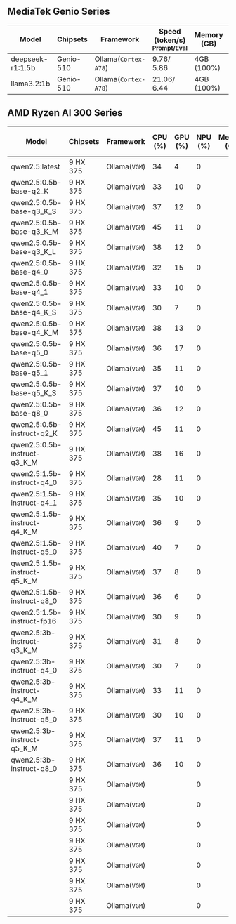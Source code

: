 ## MediaTek Genio Series
  
  | Model            |  Chipsets  |    Framework          |    Speed (token/s)<br><sub>Prompt/Eval |   Memory (GB) |  Power (Watt) |     Temp (°C)    |
  |------------------|------------|-----------------------|--------------------|---------------|---------------|------------------|
  | deepseek-r1:1.5b |  Genio-510 | Ollama(`Cortex-A78`)   |   9.76/ 5.86      | 4GB (100%)    |               |                  |
  | llama3.2:1b      |  Genio-510 | Ollama(`Cortex-A78`)   |   21.06/ 6.44     | 4GB (100%)    |               |                  |

## AMD Ryzen AI 300 Series



  | Model                        |  Chipsets  |  Framework  |  CPU (%) | GPU (%) | NPU (%) | Memory (GB) |  Time-to-first-Token (ms) |  Speed (token/s)  |
  |------------------------------|------------|-------------|----------|---------|---------|-------------|---------------------------|-------------------|
  | qwen2.5:latest               | 9 HX 375 | Ollama(`VGM`) |    34    |    4    |    0    |             |       676.5217ms          |  11.26 tokens/s   |
  | qwen2.5:0.5b-base-q2_K       | 9 HX 375 | Ollama(`VGM`) |    33    |   10    |    0    |             |        17.6474ms          | 108.76 tokens/s   |
  | qwen2.5:0.5b-base-q3_K_S     | 9 HX 375 | Ollama(`VGM`) |    37    |   12    |    0    |             |        21.0013ms          | 104.98 tokens/s   |
  | qwen2.5:0.5b-base-q3_K_M     | 9 HX 375 | Ollama(`VGM`) |    45    |   11    |    0    |             |         20.664ms          | 102.63 tokens/s   |  
  | qwen2.5:0.5b-base-q3_K_L     | 9 HX 375 | Ollama(`VGM`) |    38    |   12    |    0    |             |        20.5134ms          | 105.15 tokens/s   |
  | qwen2.5:0.5b-base-q4_0       | 9 HX 375 | Ollama(`VGM`) |    32    |   15    |    0    |             |        21.6852ms          |  99.54 tokens/s   |
  | qwen2.5:0.5b-base-q4_1       | 9 HX 375 | Ollama(`VGM`) |    33    |   10    |    0    |             |        26.0319ms          |  99.45 tokens/s   |
  | qwen2.5:0.5b-base-q4_K_S     | 9 HX 375 | Ollama(`VGM`) |    30    |    7    |    0    |             |         18.859ms          | 112.33 tokens/s   |
  | qwen2.5:0.5b-base-q4_K_M     | 9 HX 375 | Ollama(`VGM`) |    38    |   13    |    0    |             |        19.0301ms          |  96.10 tokens/s   |
  | qwen2.5:0.5b-base-q5_0       | 9 HX 375 | Ollama(`VGM`) |    36    |   17    |    0    |             |        23.1507ms          |  94.37 tokens/s   |
  | qwen2.5:0.5b-base-q5_1       | 9 HX 375 | Ollama(`VGM`) |    35    |   11    |    0    |             |        27.5554ms          |  86.98 tokens/s   |
  | qwen2.5:0.5b-base-q5_K_S     | 9 HX 375 | Ollama(`VGM`) |    37    |   10    |    0    |             |        18.7671ms          |  99.28 tokens/s   |
  | qwen2.5:0.5b-base-q8_0       | 9 HX 375 | Ollama(`VGM`) |    36    |   12    |    0    |             |        14.7824ms          |  87.27 tokens/s   |
  | qwen2.5:0.5b-instruct-q2_K   | 9 HX 375 | Ollama(`VGM`) |    45    |   11    |    0    |             |        32.8394ms          | 109.99 tokens/s   |
  | qwen2.5:0.5b-instruct-q3_K_M | 9 HX 375 | Ollama(`VGM`) |    38    |   16    |    0    |             |        35.6802ms          | 100.94 tokens/s   |
  | qwen2.5:1.5b-instruct-q4_0   | 9 HX 375 | Ollama(`VGM`) |    28    |   11    |    0    |             |       113.3365ms          |  42.20 tokens/s   |  
  | qwen2.5:1.5b-instruct-q4_1   | 9 HX 375 | Ollama(`VGM`) |    35    |   10    |    0    |             |       406.3834ms          |  38.55 tokens/s   |
  | qwen2.5:1.5b-instruct-q4_K_M | 9 HX 375 | Ollama(`VGM`) |    36    |    9    |    0    |             |       276.5872ms          |  44.65 tokens/s   |
  | qwen2.5:1.5b-instruct-q5_0   | 9 HX 375 | Ollama(`VGM`) |    40    |    7    |    0    |             |       116.2599ms          |  42.13 tokens/s   |
  | qwen2.5:1.5b-instruct-q5_K_M | 9 HX 375 | Ollama(`VGM`) |    37    |    8    |    0    |             |       311.8687ms          |  42.96 tokens/s   |
  | qwen2.5:1.5b-instruct-q8_0   | 9 HX 375 | Ollama(`VGM`) |    36    |    6    |    0    |             |       228.7796ms          |  32.71 tokens/s   |
  | qwen2.5:1.5b-instruct-fp16   | 9 HX 375 | Ollama(`VGM`) |    30    |    9    |    0    |             |       195.0062ms          |  18.68 tokens/s   |
  | qwen2.5:3b-instruct-q3_K_M   | 9 HX 375 | Ollama(`VGM`) |    31    |    8    |    0    |             |       317.4983ms          |  25.49 tokens/s   |
  | qwen2.5:3b-instruct-q4_0     | 9 HX 375 | Ollama(`VGM`) |    30    |    7    |    0    |             |       1.0217379s          |  21.38 tokens/s   |
  | qwen2.5:3b-instruct-q4_K_M   | 9 HX 375 | Ollama(`VGM`) |    33    |   11    |    0    |             |       550.6926ms          |  25.48 tokens/s   |
  | qwen2.5:3b-instruct-q5_0     | 9 HX 375 | Ollama(`VGM`) |    30    |   10    |    0    |             |       492.8077ms          |  19.35 tokens/s   |
  | qwen2.5:3b-instruct-q5_K_M   | 9 HX 375 | Ollama(`VGM`) |    37    |   11    |    0    |             |       341.4379ms          |  22.10 tokens/s   |
  | qwen2.5:3b-instruct-q8_0     | 9 HX 375 | Ollama(`VGM`) |    36    |   10    |    0    |             |       428.6722ms          |  16.71 tokens/s   |
  |  | 9 HX 375 | Ollama(`VGM`) |        |       |    0    |             |                 |     |
  |  | 9 HX 375 | Ollama(`VGM`) |        |       |    0    |             |                 |     |
  |  | 9 HX 375 | Ollama(`VGM`) |        |       |    0    |             |                 |     |
  |  | 9 HX 375 | Ollama(`VGM`) |        |       |    0    |             |                 |     |
  |  | 9 HX 375 | Ollama(`VGM`) |        |       |    0    |             |                 |      |
  |  | 9 HX 375 | Ollama(`VGM`) |        |       |    0    |             |                 |      |
  |  | 9 HX 375 | Ollama(`VGM`) |        |       |    0    |             |                 |      |

